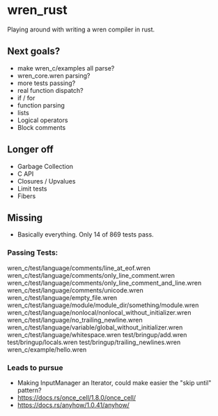 # wren_rust
 Playing around with writing a wren compiler in rust.


## Next goals?
* make wren_c/examples all parse?
* wren_core.wren parsing?
* more tests passing?
* real function dispatch?
* if / for
* function parsing
* lists
* Logical operators
* Block comments

## Longer off
* Garbage Collection
* C API
* Closures / Upvalues
* Limit tests
* Fibers

## Missing
* Basically everything.  Only 14 of 869 tests pass.

### Passing Tests:
wren_c/test/language/comments/line_at_eof.wren
wren_c/test/language/comments/only_line_comment.wren
wren_c/test/language/comments/only_line_comment_and_line.wren
wren_c/test/language/comments/unicode.wren
wren_c/test/language/empty_file.wren
wren_c/test/language/module/module_dir/something/module.wren
wren_c/test/language/nonlocal/nonlocal_without_initializer.wren
wren_c/test/language/no_trailing_newline.wren
wren_c/test/language/variable/global_without_initializer.wren
wren_c/test/language/whitespace.wren
test/bringup/add.wren
test/bringup/locals.wren
test/bringup/trailing_newlines.wren
wren_c/example/hello.wren

### Leads to pursue
* Making InputManager an Iterator, could make easier the "skip until" pattern?
* https://docs.rs/once_cell/1.8.0/once_cell/
* https://docs.rs/anyhow/1.0.41/anyhow/
